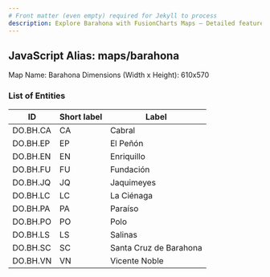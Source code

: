 ```yaml
---
# Front matter (even empty) required for Jekyll to process
description: Explore Barahona with FusionCharts Maps – Detailed features for seamless integration. Try now & enhance your data visualization today! 
---
```


## JavaScript Alias: maps/barahona

Map Name: Barahona
Dimensions (Width x Height): 610x570





### List of Entities

ID | Short label | Label
---|---|---|
DO.BH.CA|CA|Cabral
DO.BH.EP|EP|El Peñón
DO.BH.EN|EN|Enriquillo
DO.BH.FU|FU|Fundación
DO.BH.JQ|JQ|Jaquimeyes
DO.BH.LC|LC|La Ciénaga
DO.BH.PA|PA|Paraíso
DO.BH.PO|PO|Polo
DO.BH.LS|LS|Salinas
DO.BH.SC|SC|Santa Cruz de Barahona
DO.BH.VN|VN|Vicente Noble